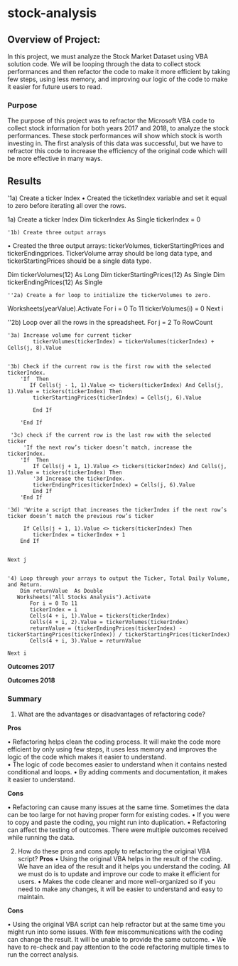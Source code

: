 # stock-analysis


## **Overview of Project**: 
In this project, we must analyze the Stock Market Dataset using VBA solution code. We will be looping through the data to collect stock performances and then refactor the code to make it more efficient by taking few steps, using less memory, and improving our logic of the code to make it easier for future users to read. 

### **Purpose**
The purpose of this project was to refractor the Microsoft VBA code to collect stock information for both years 2017 and 2018, to analyze the stock performances. These stock performances will show which stock is worth investing in. The first analysis of this data was successful, but we have to refractor this code to increase the efficiency of the original code which will be more effective in many ways. 

## **Results**
'1a) Create a ticker Index
•	Created the ticketIndex variable and set it equal to zero before iterating all over the rows.

 1a) Create a ticker Index
    Dim tickerIndex As Single
    tickerIndex = 0

    '1b) Create three output arrays
•	Created the three output arrays: tickerVolumes, tickerStartingPrices and tickerEndingprices. TickerVolume array should be long data type, and tickerStartingPrices should be a single data type.
    
   Dim tickerVolumes(12) As Long
   Dim tickerStartingPrices(12) As Single
   Dim tickerEndingPrices(12) As Single

    ''2a) Create a for loop to initialize the tickerVolumes to zero. 

Worksheets(yearValue).Activate
    For i = 0 To 11
    tickerVolumes(i) = 0
    Next i
     
 ''2b) Loop over all the rows in the spreadsheet.
    For j = 2 To RowCount
    
    '3a) Increase volume for current ticker
            tickerVolumes(tickerIndex) = tickerVolumes(tickerIndex) + Cells(j, 8).Value
                
         
    '3b) Check if the current row is the first row with the selected tickerIndex.
        'If  Then
           If Cells(j - 1, 1).Value <> tickers(tickerIndex) And Cells(j, 1).Value = tickers(tickerIndex) Then
            tickerStartingPrices(tickerIndex) = Cells(j, 6).Value
             
            End If
            
        'End If
        
     '3c) check if the current row is the last row with the selected ticker
         'If the next row’s ticker doesn’t match, increase the tickerIndex.
        'If  Then
            If Cells(j + 1, 1).Value <> tickers(tickerIndex) And Cells(j, 1).Value = tickers(tickerIndex) Then
            '3d Increase the tickerIndex.
            tickerEndingPrices(tickerIndex) = Cells(j, 6).Value
            End If
        'End If
        
    '3d) 'Write a script that increases the tickerIndex if the next row’s ticker doesn’t match the previous row’s ticker
        
         If Cells(j + 1, 1).Value <> tickers(tickerIndex) Then
            tickerIndex = tickerIndex + 1
        End If
   
    
    Next j
    
    
    '4) Loop through your arrays to output the Ticker, Total Daily Volume, and Return.
        Dim returnValue  As Double
       Worksheets("All Stocks Analysis").Activate
           For i = 0 To 11
           tickerIndex = i
           Cells(4 + i, 1).Value = tickers(tickerIndex)
           Cells(4 + i, 2).Value = tickerVolumes(tickerIndex)
           returnValue = (tickerEndingPrices(tickerIndex) - tickerStartingPrices(tickerIndex)) / tickerStartingPrices(tickerIndex)
           Cells(4 + i, 3).Value = returnValue

    Next i

**Outcomes 2017** 

**Outcomes 2018**


### **Summary**


1.	What are the advantages or disadvantages of refactoring code?

**Pros**

•	Refactoring helps clean the coding process. It will make the code more efficient by only using few steps, it uses less memory and improves the logic of the code which makes it easier to understand.  
•	The logic of code becomes easier to understand when it contains nested conditional and loops. 
•	By adding comments and documentation, it makes it easier to understand. 

**Cons**

•	Refactoring can cause many issues at the same time. Sometimes the data can be too large for not having proper form for existing codes. 
•	If you were to copy and paste the coding, you might run into duplication. 
•	Refactoring can affect the testing of outcomes. There were multiple outcomes received while running the data. 

2.	How do these pros and cons apply to refactoring the original VBA script?
**Pros**
•	Using the original VBA helps in the result of the coding. We have an idea of the result and it helps you understand the coding. All we must do is to update and improve our code to make it efficient for users.
•	Makes the code cleaner and more well-organized so if you need to make any changes, it will be easier to understand and easy to maintain. 

**Cons**

•	Using the original VBA script can help refractor but at the same time you might run into some issues. With few miscommunications with the coding can change the result. It will be unable to provide the same outcome. 
•	We have to re-check and pay attention to the code refactoring multiple times to run the correct analysis. 
